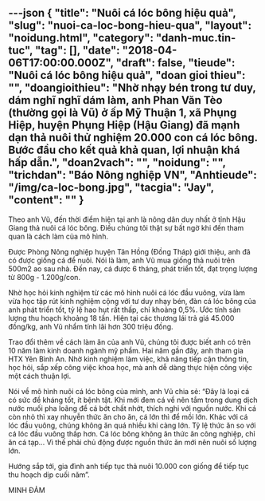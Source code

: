 ---json
{
    "title": "Nuôi cá lóc bông hiệu quả",
    "slug": "nuoi-ca-loc-bong-hieu-qua",
    "layout": "noidung.html",
    "category": "danh-muc.tin-tuc",
    "tag": [],
    "date": "2018-04-06T17:00:00.000Z",
    "draft": false,
    "tieude": "Nuôi cá lóc bông hiệu quả",
    "doan gioi thieu": "",
    "doangioithieu": "Nhờ nhạy bén trong tư duy, dám nghĩ nghĩ dám làm, anh Phan Văn Tèo (thường gọi là Vũ) ở ấp Mỹ Thuận 1, xã Phụng Hiệp, huyện Phụng Hiệp (Hậu Giang) đã mạnh dạn thả nuôi thử nghiệm 20.000 con cá lóc bông. Bước đầu cho kết quả khả quan, lợi nhuận khá hấp dẫn.",
    "doan2vach": "",
    "noidung": "",
    "trichdan": "Báo Nông nghiệp VN",
    "Anhtieude": "/img/ca-loc-bong.jpg",
    "tacgia": "Jay",
    "__content__": ""
}
---
<p><span style="font-size:14px">Theo anh Vũ, đến thời điểm hiện tại anh l&agrave; n&ocirc;ng d&acirc;n duy nhất ở tỉnh Hậu Giang thả nu&ocirc;i c&aacute; l&oacute;c b&ocirc;ng. Điều ch&uacute;ng t&ocirc;i thật sự bất ngờ khi đến tham quan l&agrave; c&aacute;ch l&agrave;m của m&ocirc; h&igrave;nh.&nbsp;</span></p>

<p><span style="font-size:14px">Được&nbsp;Ph&ograve;ng N&ocirc;ng nghiệp huyện T&acirc;n Hồng (Đồng Th&aacute;p) giới thiệu, anh đ&atilde; c&oacute; được giống c&aacute; để nu&ocirc;i. N&oacute;i l&agrave; l&agrave;m, anh Vũ mua giống thả nu&ocirc;i tr&ecirc;n 500m2 ao sau nh&agrave;. Đến nay, c&aacute; được 6 th&aacute;ng, ph&aacute;t triển tốt, đạt trọng lượng từ 800g - 1.200g/con.</span></p>

<p><span style="font-size:14px">Nhờ học hỏi kinh nghiệm từ c&aacute;c m&ocirc; h&igrave;nh nu&ocirc;i c&aacute; l&oacute;c đầu vu&ocirc;ng, vừa l&agrave;m vừa học tập r&uacute;t kinh nghiệm cộng với tư duy nhạy b&eacute;n, đ&agrave;n c&aacute; l&oacute;c b&ocirc;ng của anh ph&aacute;t triển tốt, tỷ lệ hao hụt rất thấp, chỉ khoảng 0,5%. Ước t&iacute;nh sản lượng thu hoạch khoảng 18 tấn. Hiện tại c&aacute;c thương l&aacute;i trả gi&aacute; 45.000 đồng/kg, anh Vũ nhẩm t&iacute;nh l&atilde;i hơn 300 triệu đồng.</span></p>

<p><span style="font-size:14px">Trao đổi th&ecirc;m về c&aacute;ch l&agrave;m ăn của anh Vũ, ch&uacute;ng t&ocirc;i được biết anh c&oacute; tr&ecirc;n 10 năm l&agrave;m kinh doanh ng&agrave;nh mỹ phẩm. Hai năm gần đ&acirc;y, anh tham gia HTX Y&ecirc;n B&igrave;nh An. Nhờ kinh nghiệm l&agrave;m việc, khả năng tiếp cận th&ocirc;ng tin, học hỏi, sắp xếp c&ocirc;ng việc khoa học, m&agrave; anh dễ d&agrave;ng thực hiện c&ocirc;ng việc một c&aacute;ch thuận lợi.</span></p>

<p><span style="font-size:14px">N&oacute;i về m&ocirc; h&igrave;nh nu&ocirc;i c&aacute; l&oacute;c b&ocirc;ng của m&igrave;nh, anh Vũ chia sẻ: &ldquo;Đ&acirc;y l&agrave; loại c&aacute; c&oacute; sức đề kh&aacute;ng tốt,&nbsp;&iacute;t bệnh tật. Khi mới đem c&aacute; về n&ecirc;n tắm trong dung dịch nước muối pha lo&atilde;ng để c&aacute; bớt chất nhớt, th&iacute;ch nghi với nguồn nước. Khi c&aacute; c&ograve;n nhỏ th&igrave; xay nhuyễn thức ăn cho ăn, c&aacute; lớn th&igrave; để mồi lớn. Kh&aacute;c với c&aacute; l&oacute;c đầu vu&ocirc;ng, ch&uacute;ng kh&ocirc;ng ăn qu&aacute; nhiều khi c&agrave;ng lớn. Tỷ lệ thức ăn so với c&aacute; l&oacute;c đầu vu&ocirc;ng thấp hơn. C&aacute; l&oacute;c b&ocirc;ng kh&ocirc;ng ăn thức ăn c&ocirc;ng nghiệp, chỉ ăn c&aacute; tạp&hellip;&nbsp;V&igrave; thế&nbsp;phải chủ động được nguồn thức ăn mới n&ecirc;n nu&ocirc;i số lượng lớn.</span></p>

<p><span style="font-size:14px">Hướng sắp tới, gia đ&igrave;nh anh tiếp tục thả nu&ocirc;i 10.000 con giống để tiếp tục thu hoạch dịp cuối năm&rdquo;.</span></p>

<p><span style="font-size:14px">MINH ĐẢM</span></p>
